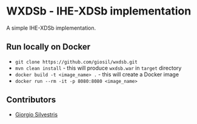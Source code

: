 # WXDSb - IHE-XDSb implementation

A simple IHE-XDSb implementation.

## Run locally on Docker

- `git clone https://github.com/giosil/wxdsb.git` 
- `mvn clean install` - this will produce `wxdsb.war` in `target` directory
- `docker build -t <image_name> .` - this will create a Docker image
- `docker run --rm -it -p 8080:8080 <image_name>`

## Contributors

* [Giorgio Silvestris](https://github.com/giosil)
